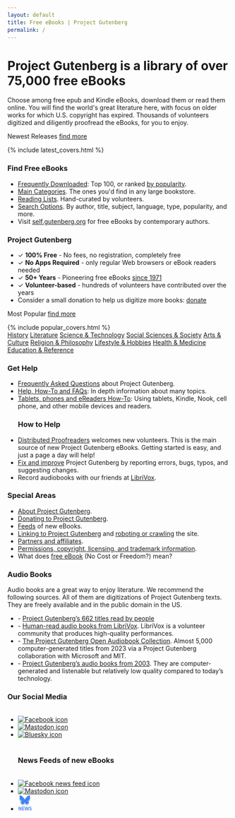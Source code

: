 ```yaml
---
layout: default
title: Free eBooks | Project Gutenberg
permalink: /
---
```

<link rel="stylesheet" href="/gutenberg/homepage.css">

<h1 id="slogan"> Project Gutenberg is a library of over 75,000 free eBooks </h1>

<p id="sub-slogan"> Choose among free epub and Kindle eBooks, download them or read them online. You will find the world's great literature here, with focus on older works for which U.S. copyright has expired. Thousands of volunteers digitized and diligently proofread the eBooks, for you to enjoy. </p>

<!-- Latest Books -->
<div class="library">
  <div class="box_shadow">
    <p><label for="more_recent">Newest Releases</label> <a href="/ebooks/search/?sort_order=release_date" id="more_recent" title="find more recent releases">find more</a></p>
    <div class="lib latest no-select">
    {% include latest_covers.html %}
   </div>
 </div>
</div>

<div class="info-box-container">
  <div class="info-box">
    <h3>Find Free eBooks</h3>
    <ul>
      <li><a href="/browse/scores/top">Frequently Downloaded</a>: Top 100, or ranked <a href="/ebooks/search/?sort_order=downloads">by popularity</a>.</li>
      <li><a href="/ebooks/categories">Main Categories</a>. The ones you'd find in any large bookstore.</li>
      <li><a href="/ebooks/bookshelf/">Reading Lists</a>. Hand-curated by volunteers.</li>
      <li><a href="/ebooks/">Search Options</a>. By author, title, subject, language, type, popularity, and more.</li>
      <li>Visit <a href="http://self.gutenberg.org">self.gutenberg.org</a> for free eBooks by contemporary authors.</li>
    </ul>
  </div>

  <div class="info-box">
    <h3>Project Gutenberg</h3>
    <ul>
      <li>✓ <strong>100% Free</strong> - No fees, no registration, completely free</li>
      <li>✓ <strong>No Apps Required</strong> - only regular Web browsers or eBook readers needed</li>
      <li>✓ <strong>50+ Years</strong> - Pioneering free eBooks <a href="/about/background/50years.html" title="history, 1971-2021">since 1971</a></li>
      <li>✓ <strong>Volunteer-based</strong> - hundreds of volunteers have contributed over the years</li>
      <li class="small-text">Consider a small donation to help us digitize more books: <a href="/donate"> donate </a></li>
    </ul>
  </div>
</div>

<!-- Popular Selection -->
<div class="library">
  <div class="box_shadow">
    <p><label for="more_popular">Most Popular</label> <a href="/ebooks/search/?sort_order=downloads" id="more_popular" title="Find more popular books">find more</a></p>
    <div class="lib latest no-select">
    {% include popular_covers.html %}
   </div>
 </div>
</div>

<div class="category-grid">
  <a href="/ebooks/categories.html#history" data-emoji="🏛️">History</a>
  <a href="/ebooks/categories.html#literature" data-emoji="📜">Literature</a>
  <a href="/ebooks/categories.html#science-technology" data-emoji="🔭">Science & Technology</a>
  <a href="/ebooks/categories.html#social-sciences-society" data-emoji="🧑‍🤝‍🧑">Social Sciences & Society</a>
  <a href="/ebooks/categories.html#arts-culture" data-emoji="🎨">Arts & Culture</a>
  <a href="/ebooks/categories.html#religion-philosophy" data-emoji="☯️">Religion & Philosophy</a>
  <a href="/ebooks/categories.html#lifestyle-hobbies" data-emoji="🎯">Lifestyle & Hobbies</a>
  <a href="/ebooks/categories.html#health-medicine" data-emoji="🌿">Health & Medicine</a>
  <a href="/ebooks/categories.html#education-reference" data-emoji="🎓">Education & Reference</a>
</div>

<div class="info-box-container">
  <div class="info-box">
    <h3> Get Help </h3>
    <ul>
      <li><a href="/help/faq.html">Frequently Asked Questions</a> about Project Gutenberg.</li>
      <li><a href="/help/">Help, How-To and FAQs</a>: In depth information about many topics.</li>
      <li><a href="/help/mobile.html">Tablets, phones and eReaders How-To</a>: Using tablets, Kindle, Nook, cell phone, and other mobile devices and readers.</li>
      <h3> How to Help </h3> 
      <li><a href="https://www.pgdp.net">Distributed Proofreaders</a> welcomes new volunteers. This is the main source of new Project Gutenberg eBooks. Getting started is easy, and just a page a day will help! </li>
      <li><a href="/help/errata.html">Fix and improve</a> Project Gutenberg by reporting errors, bugs, typos, and suggesting changes.</li>
      <li>Record audiobooks with our friends at <a href="https://librivox.org">LibriVox</a>.</li>
    </ul>
  </div>

  <div class="info-box">
    <h3> Special Areas </h3>
    <ul>
      <li><a href="/about/">About Project Gutenberg</a>.</li>
      <li><a href="/donate/">Donating to Project Gutenberg</a>.</li>
      <li><a href="/ebooks/feeds.html">Feeds</a> of new eBooks.</li>
      <li><a href="/policy/linking.html">Linking to Project Gutenberg</a> and <a href="/policy/robot_access.html">roboting or crawling</a> the site.</li>
      <li><a href="/about/partners_affiliates.html">Partners and affiliates</a>.</li>
      <li><a href="/policy/permission.html">Permissions, copyright, licensing, and trademark information</a>.</li>
      <li>What does <a href="/about/background/free_ebook.html">free eBook</a> (No Cost or Freedom?) mean?</li>
    </ul>
  </div>
</div>

<div class="info-box-container">
  <div class="info-box">
    <h3>Audio Books</h3>
    <p> Audio books are a great way to enjoy literature. We recommend the following sources. All of them are digitizations of Project Gutenberg texts. They are freely available and in the public domain in the US. </p>
    <ul>
      <li> - <a href="/browse/categories/1">Project Gutenberg’s 662 titles read by people</a> </li>
      <li> - <a href="https://librivox.org">Human-read audio books from LibriVox</a>. LibriVox is a volunteer community that produces high-quality performances. </li>
      <li> - <a href="https://marhamilresearch4.blob.core.windows.net/gutenberg-public/Website/index.html">The Project Gutenberg Open Audiobook Collection</a>. Almost 5,000 computer-generated titles from 2023 via a Project Gutenberg collaboration with Microsoft and MIT. </li>
      <li> - <a href="/browse/categories/2">Project Gutenberg’s audio books from 2003</a>. They are computer-generated and listenable but relatively low quality compared to today’s technology. </li>
    </ul>
  </div>
 
  <div class="info-box">
    <h3>Our Social Media</h3>
    <ul class="icon-list">
      <br>
      <li><a href="https://www.facebook.com/project.gutenberg">
        <img src="/gutenberg/f_icon.png" alt="Facebook icon" >
      </a></li>
      <li><a href="https://mastodon.social/@gutenberg_org" rel="me">
        <img src="/gutenberg/m_icon.png" alt="Mastodon icon" >
      </a></li>
      <li><a href="https://bsky.app/profile/gutenberg.org" rel="me">
        <img src="/gutenberg/b_icon.png" alt="Bluesky icon" >
      </a></li>
      <br>
      <h3>News Feeds of new eBooks</h3>
      <br>
      <li><a href="https://www.facebook.com/gutenberg.new">
        <img src="/gutenberg/f_news_icon.png" alt="Facebook news feed icon" >
      </a></li>
      <li><a href="https://mastodon.social/@gutenberg_new" rel="me">
        <img src="/gutenberg/m_news_icon.png" alt="Mastodon icon" >
      </a></li>
      <li><a href="https://bsky.app/profile/new.gutenberg.org" rel="me">
        <img src="/gutenberg/b_news_icon.png" alt="Bluesky icon" >
      </a></li>
    </ul>
  </div>
</div>
